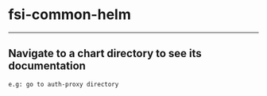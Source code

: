 # fsi-common-helm
---
## Navigate to a chart directory to see its documentation
    e.g: go to auth-proxy directory
